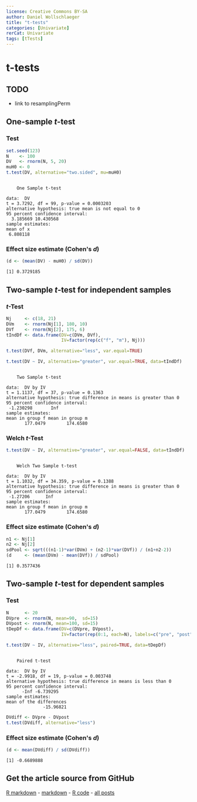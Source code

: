 ```yaml
---
license: Creative Commons BY-SA
author: Daniel Wollschlaeger
title: "t-tests"
categories: [Univariate]
rerCat: Univariate
tags: [tTests]
---
```


t-tests
=========================

TODO
-------------------------

 - link to resamplingPerm

One-sample $t$-test
-------------------------

### Test


```r
set.seed(123)
N    <- 100
DV   <- rnorm(N, 5, 20)
muH0 <- 0
t.test(DV, alternative="two.sided", mu=muH0)
```

```

	One Sample t-test

data:  DV
t = 3.7292, df = 99, p-value = 0.0003203
alternative hypothesis: true mean is not equal to 0
95 percent confidence interval:
  3.185669 10.430568
sample estimates:
mean of x 
 6.808118 
```

### Effect size estimate (Cohen's $d$)


```r
(d <- (mean(DV) - muH0) / sd(DV))
```

```
[1] 0.3729185
```

Two-sample $t$-test for independent samples
-------------------------

### $t$-Test


```r
Nj     <- c(18, 21)
DVm    <- rnorm(Nj[1], 180, 10)
DVf    <- rnorm(Nj[2], 175, 6)
tIndDf <- data.frame(DV=c(DVm, DVf),
                     IV=factor(rep(c("f", "m"), Nj)))
```


```r
t.test(DVf, DVm, alternative="less", var.equal=TRUE)
```


```r
t.test(DV ~ IV, alternative="greater", var.equal=TRUE, data=tIndDf)
```

```

	Two Sample t-test

data:  DV by IV
t = 1.1137, df = 37, p-value = 0.1363
alternative hypothesis: true difference in means is greater than 0
95 percent confidence interval:
 -1.230298       Inf
sample estimates:
mean in group f mean in group m 
       177.0479        174.6580 
```

### Welch $t$-Test


```r
t.test(DV ~ IV, alternative="greater", var.equal=FALSE, data=tIndDf)
```

```

	Welch Two Sample t-test

data:  DV by IV
t = 1.1032, df = 34.359, p-value = 0.1388
alternative hypothesis: true difference in means is greater than 0
95 percent confidence interval:
 -1.27206      Inf
sample estimates:
mean in group f mean in group m 
       177.0479        174.6580 
```

### Effect size estimate (Cohen's $d$)


```r
n1 <- Nj[1]
n2 <- Nj[2]
sdPool <- sqrt(((n1-1)*var(DVm) + (n2-1)*var(DVf)) / (n1+n2-2))
(d     <- (mean(DVm) - mean(DVf)) / sdPool)
```

```
[1] 0.3577436
```

Two-sample $t$-test for dependent samples
-------------------------

### Test


```r
N      <- 20
DVpre  <- rnorm(N, mean=90,  sd=15)
DVpost <- rnorm(N, mean=100, sd=15)
tDepDf <- data.frame(DV=c(DVpre, DVpost),
                     IV=factor(rep(0:1, each=N), labels=c("pre", "post")))
```


```r
t.test(DV ~ IV, alternative="less", paired=TRUE, data=tDepDf)
```

```

	Paired t-test

data:  DV by IV
t = -2.9918, df = 19, p-value = 0.003748
alternative hypothesis: true difference in means is less than 0
95 percent confidence interval:
      -Inf -6.739295
sample estimates:
mean of the differences 
              -15.96821 
```


```r
DVdiff <- DVpre - DVpost
t.test(DVdiff, alternative="less")
```

### Effect size estimate (Cohen's $d$)


```r
(d <- mean(DVdiff) / sd(DVdiff))
```

```
[1] -0.6689888
```

Get the article source from GitHub
----------------------------------------------

[R markdown](https://github.com/dwoll/RExRepos/raw/master/Rmd/tTest.Rmd) - [markdown](https://github.com/dwoll/RExRepos/raw/master/md/tTest.md) - [R code](https://github.com/dwoll/RExRepos/raw/master/R/tTest.R) - [all posts](https://github.com/dwoll/RExRepos/)
